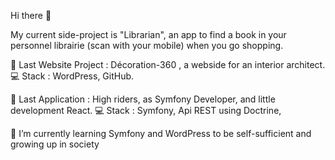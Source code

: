 Hi there 👋

My current side-project is "Librarian", an app to find a book in your personnel librairie (scan with your mobile) when you go shopping.

<p>📌 Last Website Project : Décoration-360 , a webside for an interior architect.
💻 Stack : WordPress, GitHub.</p>
<p>📌 Last Application : High riders, as Symfony Developer, and little development React.
💻 Stack : Symfony, Api REST using Doctrine, </p>

🌱 I’m currently learning Symfony and WordPress to be self-sufficient and growing up in society


